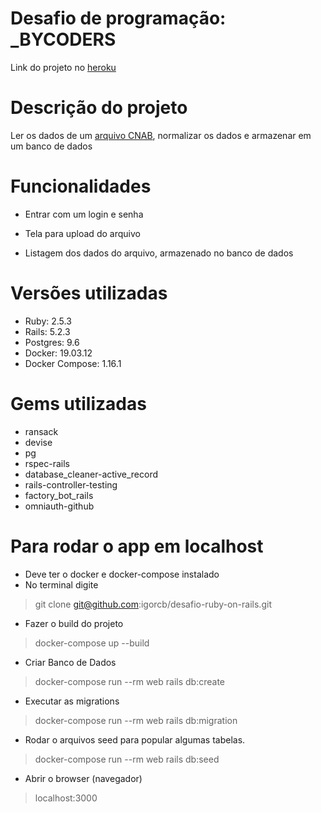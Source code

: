# Desafio de programação: _BYCODERS
Link do projeto no [heroku](https://fast-brook-14660.herokuapp.com/)

# Descrição do projeto
Ler os dados de um [arquivo CNAB](https://github.com/ByCodersTec/desafio-ruby-on-rails/blob/master/CNAB.txt), normalizar os dados e armazenar em um banco de dados

# Funcionalidades
* Entrar com um login e senha

* Tela para upload do arquivo

* Listagem dos dados do arquivo, armazenado no banco de dados

# Versões utilizadas
* Ruby: 2.5.3
* Rails: 5.2.3
* Postgres: 9.6
* Docker: 19.03.12
* Docker Compose: 1.16.1

# Gems utilizadas
* ransack
* devise
* pg
* rspec-rails
* database_cleaner-active_record
* rails-controller-testing
* factory_bot_rails
* omniauth-github

# Para rodar o app em localhost
* Deve ter o docker e docker-compose instalado
* No terminal digite
> git clone git@github.com:igorcb/desafio-ruby-on-rails.git

* Fazer o build do projeto
> docker-compose up --build

* Criar Banco de Dados
> docker-compose run --rm web rails db:create

* Executar as migrations
> docker-compose run --rm web rails db:migration

* Rodar o arquivos seed para popular algumas tabelas.
> docker-compose run --rm web rails db:seed

* Abrir o browser (navegador)
> localhost:3000


